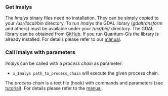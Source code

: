 ### Get Imalys

The *Imalys* binary files need no installation. They can be simply copied to your */usr/local/bin* directory. To run *Imalys* the GDAL library (*gdaltransform* and others) must be available under your */usr/bin/* directory. The GDAL library can be obtained from [GitHub](https://github.com/OSGeo/GDAL). If you run Quantum-Gis the library is already installed. For details please refer to our [manual](../documents/manual/Index.md).

### Call Imalys with parameters

*Imalys* can be called with a *process chain* as parameter:

* `x_Imalys path_to_process_chain` will execute the given process chain.

The *process chain* is a text file (hook) with commands and parameters (see [tutorial](../documents/tutorial/Index.md)). For details please refer to the [manual](../documents/manual/Index.md).

